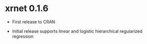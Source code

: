 # xrnet 0.1.6

* First release to CRAN

* Initial release supports linear and logistic hierarchical regularized regression
